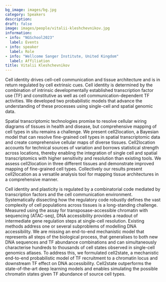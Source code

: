 ```yaml
---
bg_image: images/bg.jpg
category: Speakers
description: 
draft: false
image: images/people/vitalii-kleshchevnikov.jpg
information:
- info: "NGSchool2023"
  label: Events
- info: speaker
  label: Role
- info: "Wellcome Sanger Institute, United Kingdom"
  label: Affiliation
title: Vitalii Kleshchevnikov
---
```


Cell identity drives cell-cell communication and tissue architecture and is in return regulated by cell extrinsic cues. Cell identity is determined by the combination of intrinsic developmentally established transcription factor use (TF) and constitutive as well as cell communication-dependent TF activities. We developed two probabilistic models that advance the understanding of these processes using single-cell and spatial genomic data.

Spatial transcriptomic technologies promise to resolve cellular wiring diagrams of tissues in health and disease, but comprehensive mapping of cell types in situ remains a challenge. We present cell2location, a Bayesian model that can resolve fine-grained cell types in spatial transcriptomic data and create comprehensive cellular maps of diverse tissues. Cell2location accounts for technical sources of variation and borrows statistical strength across locations, thereby enabling the integration of single cell and spatial transcriptomics with higher sensitivity and resolution than existing tools. We assess cell2location in three different tissues and demonstrate improved mapping of fine-grained cell types. Collectively our results present cell2location as a versatile analysis tool for mapping tissue architectures in a comprehensive
manner.

Cell identity and plasticity is regulated by a combinatorial code mediated by transcription factors and the cell communication environment. Systematically dissecting how the regulatory code robustly defines the vast complexity of cell populations across tissues is a long-standing challenge. Measured using the assay for transposase-accessible chromatin with sequencing (ATAC-seq), DNA accessibility provides a readout of intermediate gene regulation steps at single-cell resolution. Existing methods address one or several subproblems of modelling DNA accessibility. We are missing an end-to-end mechanistic model that represents all steps of the biological process, that generalises to both new DNA sequences and TF abundance combinations and can simultaneously characterise hundreds to thousands of cell states observed in single-cell genomics atlases. To address this, we formulated cell2state, a mechanistic end-to-end probabilistic model of TF recruitment to a chromatin locus and downstream TF effect on DNA accessibility. Cell2state outperforms the state-of-the-art deep learning models and enables simulating the possible chromatin states given TF abundance of source cell types.
